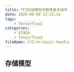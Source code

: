 ```yaml
---
title: TF2存储模型参数等基本操作
date: 2020-08-08 12:12:34
tags:
	- TensorFlow2
categories:
	- AI相关
	- TensorFlow2
fileName: tf2-nn-basic-handle
---
```




## 存储模型

